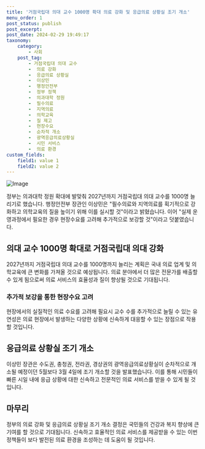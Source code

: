 ```yaml
---
title: '거점국립대 의대 교수 1000명 확대 의료 강화 및 응급의료 상황실 조기 개소'
menu_order: 1
post_status: publish
post_excerpt: 
post_date: 2024-02-29 19:49:17
taxonomy:
    category:
        - 사회
    post_tag:
        - 거점국립대 의대 교수
        -  의료 강화
        -  응급의료 상황실
        -  이상민
        -  행정안전부
        -  정부 정책
        -  의과대학 정원
        -  필수의료
        -  지역의료
        -  의학교육
        -  질 제고
        -  현장수요
        -  순차적 개소
        -  광역응급의료상황실
        -  시민 서비스
        -  의료 환경
custom_fields:
    field1: value 1
    field2: value 2
---
```


![Image](https://imgnews.pstatic.net/image/449/2024/02/29/0000269031_001_20240229094801558.jpg?type=w647)

정부는 의과대학 정원 확대에 발맞춰 2027년까지 거점국립대 의대 교수를 1000명 늘리기로 했습니다. 행정안전부 장관인 이상민은 "필수의료와 지역의료를 획기적으로 강화하고 의학교육의 질을 높이기 위해 이를 실시할 것"이라고 밝혔습니다. 이어 "실제 운영과정에서 필요한 경우 현장수요를 고려해 추가적으로 보강할 것"이라고 덧붙였습니다.
## 의대 교수 1000명 확대로 거점국립대 의대 강화
2027년까지 거점국립대 의대 교수를 1000명까지 늘리는 계획은 국내 의료 업계 및 의학교육에 큰 변화를 가져올 것으로 예상됩니다. 의료 분야에서 더 많은 전문가를 배출할 수 있게 됨으로써 의료 서비스의 효율성과 질이 향상될 것으로 기대됩니다.
### 추가적 보강을 통한 현장수요 고려
현장에서의 실질적인 의료 수요를 고려해 필요시 교수 수를 추가적으로 늘릴 수 있는 유연성은 의료 현장에서 발생하는 다양한 상황에 신속하게 대응할 수 있는 장점으로 작용할 것입니다.
## 응급의료 상황실 조기 개소
이상민 장관은 수도권, 충청권, 전라권, 경상권의 광역응급의료상황실이 순차적으로 개소될 예정이던 5월보다 3월 4일에 조기 개소할 것을 발표했습니다. 이를 통해 시민들이 빠른 시일 내에 응급 상황에 대한 신속하고 전문적인 의료 서비스를 받을 수 있게 될 것입니다.
## 마무리
정부의 의료 강화 및 응급의료 상황실 조기 개소 결정은 국민들의 건강과 복지 향상에 큰 기여를 할 것으로 기대됩니다. 신속하고 효율적인 의료 서비스를 제공받을 수 있는 이번 정책들이 보다 발전된 의료 환경을 조성하는 데 도움이 될 것입니다.
